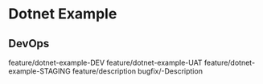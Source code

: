 # Dotnet Example

## DevOps
feature/dotnet-example-DEV
feature/dotnet-example-UAT
feature/dotnet-example-STAGING
feature/description
bugfix/<Ticket-Name>-Description